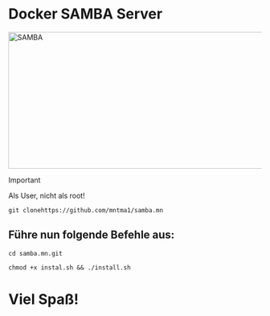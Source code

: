 # Docker SAMBA Server

<img width="1552" height="272" alt="SAMBA" src="https://github.com/user-attachments/assets/522e97c1-41b5-4488-b7bc-479bdf066857" />

> [!IMPORTANT] 
> Als User, nicht als root!
```
git clonehttps://github.com/mntma1/samba.mn
```

## Führe nun folgende Befehle aus:
```
cd samba.mn.git

chmod +x instal.sh && ./install.sh
```

# Viel Spaß!
